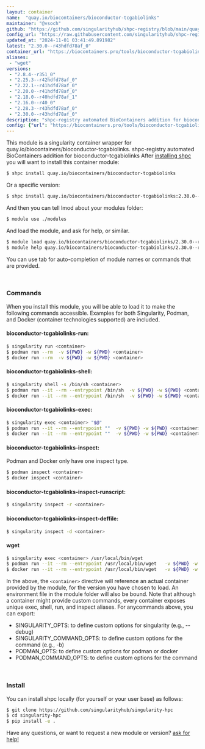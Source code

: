 ```yaml
---
layout: container
name:  "quay.io/biocontainers/bioconductor-tcgabiolinks"
maintainer: "@vsoch"
github: "https://github.com/singularityhub/shpc-registry/blob/main/quay.io/biocontainers/bioconductor-tcgabiolinks/container.yaml"
config_url: "https://raw.githubusercontent.com/singularityhub/shpc-registry/main/quay.io/biocontainers/bioconductor-tcgabiolinks/container.yaml"
updated_at: "2024-11-01 03:41:49.891982"
latest: "2.30.0--r43hdfd78af_0"
container_url: "https://biocontainers.pro/tools/bioconductor-tcgabiolinks"
aliases:
 - "wget"
versions:
 - "2.8.4--r351_0"
 - "2.25.3--r42hdfd78af_0"
 - "2.22.1--r41hdfd78af_0"
 - "2.20.0--r41hdfd78af_0"
 - "2.18.0--r40hdfd78af_1"
 - "2.16.0--r40_0"
 - "2.28.3--r43hdfd78af_0"
 - "2.30.0--r43hdfd78af_0"
description: "shpc-registry automated BioContainers addition for bioconductor-tcgabiolinks"
config: {"url": "https://biocontainers.pro/tools/bioconductor-tcgabiolinks", "maintainer": "@vsoch", "description": "shpc-registry automated BioContainers addition for bioconductor-tcgabiolinks", "latest": {"2.30.0--r43hdfd78af_0": "sha256:7e8f6dd9eb9bccf32c82303f7bc551d68b1387f29d8d09333ddf9a8524011a56"}, "tags": {"2.8.4--r351_0": "sha256:35386c1ce6adbda60a899048cf57440758f8a5e4d08919b7648cd71aa045ae82", "2.25.3--r42hdfd78af_0": "sha256:66acd002968eb5d8e9d31d54333a0d64385c2faa1d74197a593b6ed9529bbaf6", "2.22.1--r41hdfd78af_0": "sha256:c65ffc8f751d4338aec03d4724d52acdd5d3c98ee139699480659392782a7bb6", "2.20.0--r41hdfd78af_0": "sha256:640d26edd969727f529aac2a3538eab53673310a86a8d2ecc2ea121e471dfee4", "2.18.0--r40hdfd78af_1": "sha256:c0ece0a64c9a5d0082ff369fac13d815a9d0e3560fa81b0fbf804bb8c4846158", "2.16.0--r40_0": "sha256:dba52bff875da6dd69cf077be2efeb9e7428adb34fc09e3ed5d74e2742bf4099", "2.28.3--r43hdfd78af_0": "sha256:2b0b967c6478bcdb29796658624a55b3ae4c16f3874c0ea3d0f9bfecfc5a22c8", "2.30.0--r43hdfd78af_0": "sha256:7e8f6dd9eb9bccf32c82303f7bc551d68b1387f29d8d09333ddf9a8524011a56"}, "docker": "quay.io/biocontainers/bioconductor-tcgabiolinks", "aliases": {"wget": "/usr/local/bin/wget"}}
---
```


This module is a singularity container wrapper for quay.io/biocontainers/bioconductor-tcgabiolinks.
shpc-registry automated BioContainers addition for bioconductor-tcgabiolinks
After [installing shpc](#install) you will want to install this container module:


```bash
$ shpc install quay.io/biocontainers/bioconductor-tcgabiolinks
```

Or a specific version:

```bash
$ shpc install quay.io/biocontainers/bioconductor-tcgabiolinks:2.30.0--r43hdfd78af_0
```

And then you can tell lmod about your modules folder:

```bash
$ module use ./modules
```

And load the module, and ask for help, or similar.

```bash
$ module load quay.io/biocontainers/bioconductor-tcgabiolinks/2.30.0--r43hdfd78af_0
$ module help quay.io/biocontainers/bioconductor-tcgabiolinks/2.30.0--r43hdfd78af_0
```

You can use tab for auto-completion of module names or commands that are provided.

<br>

### Commands

When you install this module, you will be able to load it to make the following commands accessible.
Examples for both Singularity, Podman, and Docker (container technologies supported) are included.

#### bioconductor-tcgabiolinks-run:

```bash
$ singularity run <container>
$ podman run --rm  -v ${PWD} -w ${PWD} <container>
$ docker run --rm  -v ${PWD} -w ${PWD} <container>
```

#### bioconductor-tcgabiolinks-shell:

```bash
$ singularity shell -s /bin/sh <container>
$ podman run --it --rm --entrypoint /bin/sh  -v ${PWD} -w ${PWD} <container>
$ docker run --it --rm --entrypoint /bin/sh  -v ${PWD} -w ${PWD} <container>
```

#### bioconductor-tcgabiolinks-exec:

```bash
$ singularity exec <container> "$@"
$ podman run --it --rm --entrypoint ""  -v ${PWD} -w ${PWD} <container> "$@"
$ docker run --it --rm --entrypoint ""  -v ${PWD} -w ${PWD} <container> "$@"
```

#### bioconductor-tcgabiolinks-inspect:

Podman and Docker only have one inspect type.

```bash
$ podman inspect <container>
$ docker inspect <container>
```

#### bioconductor-tcgabiolinks-inspect-runscript:

```bash
$ singularity inspect -r <container>
```

#### bioconductor-tcgabiolinks-inspect-deffile:

```bash
$ singularity inspect -d <container>
```


#### wget

```bash
$ singularity exec <container> /usr/local/bin/wget
$ podman run --it --rm --entrypoint /usr/local/bin/wget   -v ${PWD} -w ${PWD} <container> -c " $@"
$ docker run --it --rm --entrypoint /usr/local/bin/wget   -v ${PWD} -w ${PWD} <container> -c " $@"
```



In the above, the `<container>` directive will reference an actual container provided
by the module, for the version you have chosen to load. An environment file in the
module folder will also be bound. Note that although a container
might provide custom commands, every container exposes unique exec, shell, run, and
inspect aliases. For anycommands above, you can export:

 - SINGULARITY_OPTS: to define custom options for singularity (e.g., --debug)
 - SINGULARITY_COMMAND_OPTS: to define custom options for the command (e.g., -b)
 - PODMAN_OPTS: to define custom options for podman or docker
 - PODMAN_COMMAND_OPTS: to define custom options for the command

<br>

### Install

You can install shpc locally (for yourself or your user base) as follows:

```bash
$ git clone https://github.com/singularityhub/singularity-hpc
$ cd singularity-hpc
$ pip install -e .
```

Have any questions, or want to request a new module or version? [ask for help!](https://github.com/singularityhub/singularity-hpc/issues)